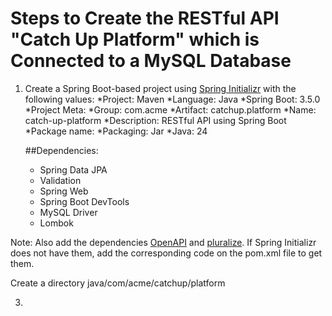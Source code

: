# Steps to Create the RESTful API "Catch Up Platform" which is Connected to a MySQL Database

1. Create a Spring Boot-based project using [Spring Initializr](https://start.spring.io/) with the following values:
    *Project: Maven
    *Language: Java
    *Spring Boot: 3.5.0
    *Project Meta:
        *Group:        com.acme
        *Artifact:     catchup.platform
        *Name:         catch-up-platform
        *Description:  RESTful API using Spring Boot
        *Package name: 
    *Packaging: Jar
    *Java: 24

    ##Dependencies:
    * Spring Data JPA
    * Validation
    * Spring Web
    * Spring Boot DevTools
    * MySQL Driver
    * Lombok
    
Note: Also add the dependencies [OpenAPI](https://mvnrepository.com/artifact/org.springdoc/springdoc-openapi-starter-webmvc-ui) and [pluralize](https://mvnrepository.com/artifact/io.github.encryptorcode/pluralize). If Spring Initializr does not have them, add the corresponding code on the pom.xml file to get them.
    


   Create a directory java/com/acme/catchup/platform
   

    
          
3. 
